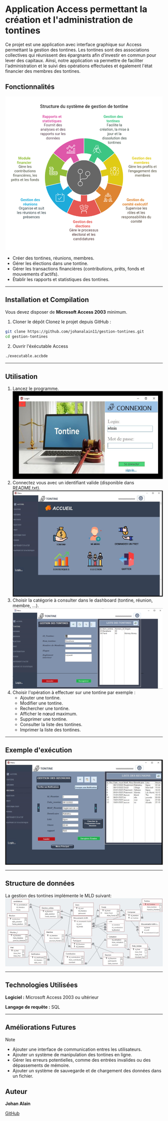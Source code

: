 
# Application Access permettant la création et l'administration de tontines
Ce projet est une application avec interface graphique sur Access permettant la gestion des tontines. Les tontines sont des associations collectives qui réunissent des épargnants afin d’investir en commun pour lever des capitaux. Ainsi, notre application va permettre de faciliter l'administration et le suivi des opérations effectuées et également l'état financier des  membres des tontines.

## Fonctionnalités

![Fonctionnalités](./fontionnalites.png "Gestion des tontines")

- Créer des tontines, réunions, membres.
- Gérer les élections dans une tontine.
- Gérer les transactions financières (contributions, prêts, fonds et mouvements d'actifs).
- Établir les rapports et statistiques des tontines.

---
## Installation et Compilation
Vous devez disposer de **Microsoft Access  2003** minimum.

1. Cloner le dépôt
Clonez le projet depuis GitHub :
```sh
git clone https://github.com/johanalain11/gestion-tontines.git
cd gestion-tontines
```
2. Ouvrir l'éxécutable Access
```sh
./executable.accbde
```

---
## Utilisation
1. Lancez le programme.
![Login](./login.JPG "Fenêtre de connexion")
2. Connectez vous avec un identifiant valide (disponible dans README.txt).
![Dashboard](./accueil.JPG "Page d'accueil")
3. Choisir la catégorie à consulter dans le dashboard (tontine, réunion, membre, ...).
![Tontine](./tontine.png "Gestion des tontines")
4. Choisir l'opération à effectuer sur une tontine par exemple :
    * Ajouter une tontine.
    * Modifier une tontine.
    * Rechercher une tontine.
    * Afficher le nœud maximum.
    * Supprimer une tontine.
    * Consulter la liste des tontines.
    * Imprimer la liste des tontines.

---
## Exemple d'exécution
![Exemple d'exécution](./reunion.JPG "Enregistrement d'une réunion")

---
## Structure de données
La gestion des tontines implémente le MLD suivant:
![MLD](./mld.jpg "Modèle logique des données")

---
## Technologies Utilisées
**Logiciel :** Microsoft Access 2003 ou ultérieur

**Langage de requête :** SQL 

---
## Améliorations Futures
>[!NOTE]
>
>* Ajouter une interface de communication entres les utilisateurs.
>* Ajouter un système de manipulation des tontines en ligne.
>* Gérer les erreurs potentielles, comme des entrées invalides ou des dépassements de mémoire.
>* Ajouter un système de sauvegarde et de chargement des données dans un fichier.

## Auteur
**Johan Alain**

[GitHub](https://github.com/johanalain11/)

